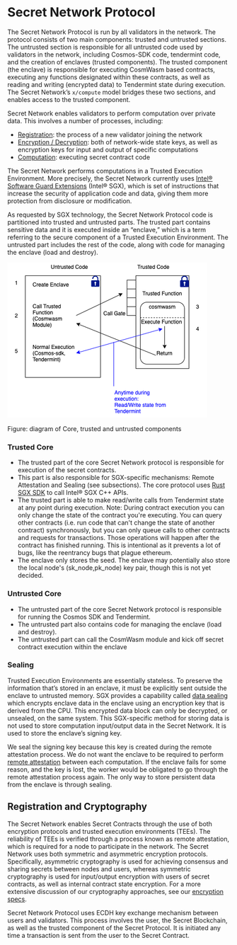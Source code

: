 # Secret Network Protocol

The Secret Network Protocol is run by all validators in the network. The protocol consists of two main components: trusted and untrusted sections. The untrusted section is responsible for all untrusted code used by validators in the network, including Cosmos-SDK code, tendermint code, and the creation of enclaves (trusted components). The trusted component (the enclave) is responsible for executing CosmWasm based contracts, executing any functions designated within these contracts, as well as reading and writing (encrypted data) to Tendermint state during execution. The Secret Network’s `x/compute` model bridges these two sections, and enables access to the trusted component.

Secret Network enables validators to perform computation over private data. This involves a number of processes, including:

- [Registration](encryption-specs.md#new-node-registration): the process of a new validator joining the network
- [Encryption / Decryption](encryption-specs.md): both of network-wide state keys, as well as encryption keys for input and output of specific computations
- [Computation](components.md#secret-contracts): executing secret contract code

The Secret Network performs computations in a Trusted Execution Environment. More precisely, the Secret Network currently uses [Intel® Software Guard Extensions](https://en.wikipedia.org/wiki/Software_Guard_Extensions) (Intel® SGX), which is set of instructions that increase the security of application code and data, giving them more protection from disclosure or modification.

As requested by SGX technology, the Secret Network Protocol code is partitioned into trusted and untrusted parts. The trusted part contains sensitive data and it is executed inside an “enclave,” which is a term referring to the secure component of a Trusted Execution Environment. The untrusted part includes the rest of the code, along with code for managing the enclave (load and destroy).

![enclave](../images/diagrams/enclave.png)

Figure: diagram of Core, trusted and untrusted components

### Trusted Core

- The trusted part of the core Secret Network protocol is responsible for execution of the secret contracts.
- This part is also responsible for SGX-specific mechanisms: Remote Attestation and Sealing (see subsections). The core protocol uses [Rust SGX SDK](https://github.com/apache/incubator-teaclave-sgx-sdk) to call Intel® SGX C++ APIs.
- The trusted part is able to make read/write calls from Tendermint state at any point during execution. Note: During contract execution you can only change the state of the contract you're executing. You can query other contracts (i.e. run code that can't change the state of another contract) synchronously, but you can only queue calls to other contracts and requests for transactions. Those operations will happen after the contract has finished running. This is intentional as it prevents a lot of bugs, like the reentrancy bugs that plague ethereum.
- The enclave only stores the seed. The enclave may potentially also store the local node's (sk_node,pk_node) key pair, though this is not yet decided.

### Untrusted Core

- The untrusted part of the core Secret Network protocol is responsible for running the Cosmos SDK and Tendermint.
- The untrusted part also contains code for managing the enclave (load and destroy).
- The untrusted part can call the CosmWasm module and kick off secret contract execution within the enclave

### Sealing

Trusted Execution Environments are essentially stateless. To preserve the information that’s stored in an enclave, it must be explicitly sent outside the enclave to untrusted memory. SGX provides a capability called [data sealing](https://software.intel.com/en-us/blogs/2016/05/04/introduction-to-intel-sgx-sealing) which encrypts enclave data in the enclave using an encryption key that is derived from the CPU. This encrypted data block can only be decrypted, or unsealed, on the same system. This SGX-specific method for storing data is not used to store computation input/output data in the Secret Network. It is used to store the enclave’s signing key.

We seal the signing key because this key is created during the remote attestation process. We do not want the enclave to be required to perform [remote attestation](encryption-specs.md#new-node-registration) between each computation. If the enclave fails for some reason, and the key is lost, the worker would be obligated to go through the remote attestation process again. The only way to store persistent data from the enclave is through sealing.

## Registration and Cryptography

The Secret Network enables Secret Contracts through the use of both encryption protocols and trusted execution environments (TEEs). The reliability of TEEs is verified through a process known as remote attestation, which is required for a node to participate in the network. The Secret Network uses both symmetric and asymmetric encryption protocols. Specifically, asymmetric cryptography is used for achieving consensus and sharing secrets between nodes and users, whereas symmetric cryptography is used for input/output encryption with users of secret contracts, as well as internal contract state encryption. For a more extensive discussion of our cryptography approaches, see our [encryption specs](encryption-specs.md).

Secret Network Protocol uses ECDH key exchange mechanism between users and validators. This process involves the user, the Secret Blockchain, as well as the trusted component of the Secret Protocol. It is initiated any time a transaction is sent from the user to the Secret Contract.
